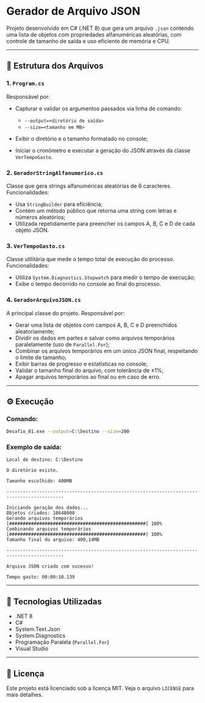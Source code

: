 # Gerador de Arquivo JSON

Projeto desenvolvido em C# (.NET 8) que gera um arquivo `.json` contendo uma lista de objetos com propriedades alfanuméricas aleatórias, com controle de tamanho de saída e uso eficiente de memória e CPU.

---

## 📂 Estrutura dos Arquivos

### 1. `Program.cs`

Responsável por:

* Capturar e validar os argumentos passados via linha de comando:

  * `--output=<diretório de saída>`
  * `--size=<tamanho em MB>`
* Exibir o diretório e o tamanho formatado no console;
* Iniciar o cronômetro e executar a geração do JSON através da classe `VerTempoGasto`.

### 2. `GeradorStringAlfanumerico.cs`

Classe que gera strings alfanuméricas aleatórias de 6 caracteres. Funcionalidades:

* Usa `StringBuilder` para eficiência;
* Contém um método público que retorna uma string com letras e números aleatórios;
* Utilizada repetidamente para preencher os campos A, B, C e D de cada objeto JSON.

### 3. `VerTempoGasto.cs`

Classe utilitária que mede o tempo total de execução do processo. Funcionalidades:

* Utiliza `System.Diagnostics.Stopwatch` para medir o tempo de execução;
* Exibe o tempo decorrido no console ao final do processo.

### 4. `GeradorArquivoJSON.cs`

A principal classe do projeto. Responsável por:

* Gerar uma lista de objetos com campos A, B, C e D preenchidos aleatoriamente;
* Dividir os dados em partes e salvar como arquivos temporários paralelamente (uso de `Parallel.For`);
* Combinar os arquivos temporários em um único JSON final, respeitando o limite de tamanho;
* Exibir barras de progresso e estatísticas no console;
* Validar o tamanho final do arquivo, com tolerância de ±1%;
* Apagar arquivos temporários ao final ou em caso de erro.

---

## ⚙️ Execução

### Comando:

```bash
Desafio_01.exe --output=C:\Destino --size=200
```

### Exemplo de saída:

```
Local de destino: C:\Destino

O diretório existe.

Tamanho escolhido: 400MB

-------------------------------------------------------------------------------------------

Iniciando geração dos dados...
Objetos criados: 18648000
Gerando arquivos temporários [##################################################] 100%
Combinando arquivos temporários [##################################################] 100%
Tamanho final do arquivo: 400,14MB

-------------------------------------------------------------------------------------------

Arquivo JSON criado com sucesso!

Tempo gasto: 00:00:10.139
```

---

## 🧰 Tecnologias Utilizadas

* .NET 8
* C#
* System.Text.Json
* System.Diagnostics
* Programação Paralela (`Parallel.For`)
* Visual Studio

---

## 📄 Licença

Este projeto está licenciado sob a licença MIT. Veja o arquivo `LICENSE` para mais detalhes.
